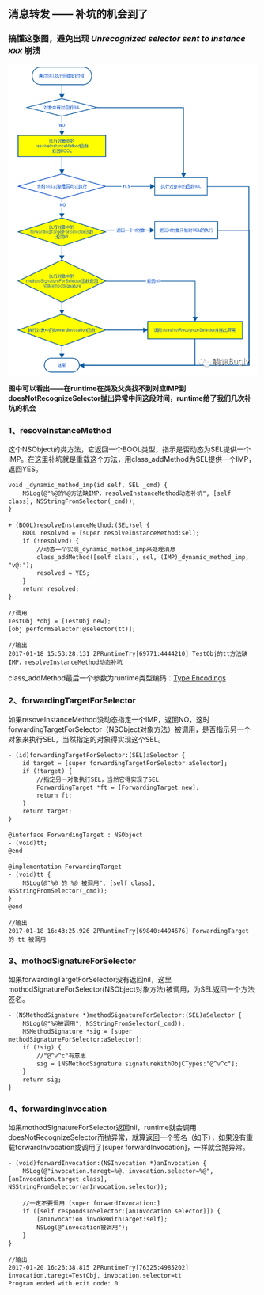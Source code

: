 ## 消息转发 —— 补坑的机会到了

### 搞懂这张图，避免出现 *Unrecognized selector sent to instance xxx* 崩溃

![](https://raw.githubusercontent.com/wenguang/startup/master/imgs/message-forwarding.png)

**图中可以看出——在runtime在类及父类找不到对应IMP到doesNotRecognizeSelector抛出异常中间这段时间，runtime给了我们几次补坑的机会**

### 1、resoveInstanceMethod
这个NSObject的类方法，它返回一个BOOL类型，指示是否动态为SEL提供一个IMP。在这里补坑就是重载这个方法，用class_addMethod为SEL提供一个IMP，返回YES。

	void _dynamic_method_imp(id self, SEL _cmd) {
	    NSLog(@"%@的%@方法缺IMP，resolveInstanceMethod动态补坑", [self class], NSStringFromSelector(_cmd));
	}
	
	+ (BOOL)resolveInstanceMethod:(SEL)sel {
	    BOOL resolved = [super resolveInstanceMethod:sel];
	    if (!resolved) {
	        //动态一个实现_dynamic_method_imp来处理消息
	        class_addMethod([self class], sel, (IMP)_dynamic_method_imp, "v@:");
	        resolved = YES;
	    }
	    return resolved;
	}
	
	//调用
	TestObj *obj = [TestObj new];
	[obj performSelector:@selector(tt)];
	
	//输出
	2017-01-18 15:53:28.131 ZPRuntimeTry[69771:4444210] TestObj的tt方法缺IMP，resolveInstanceMethod动态补坑
	
class_addMethod最后一个参数为runtime类型编码：[Type Encodings](https://developer.apple.com/library/content/documentation/Cocoa/Conceptual/ObjCRuntimeGuide/Articles/ocrtTypeEncodings.html#//apple_ref/doc/uid/TP40008048-CH100-SW1)

### 2、forwardingTargetForSelector
如果resoveInstanceMethod没动态指定一个IMP，返回NO，这时forwardingTargetForSelector（NSObject对象方法）被调用，是否指示另一个对象来执行SEL，当然指定的对象得实现这个SEL。

	- (id)forwardingTargetForSelector:(SEL)aSelector {
	    id target = [super forwardingTargetForSelector:aSelector];
	    if (!target) {
	        //指定另一对象执行SEL，当然它得实现了SEL
	        ForwardingTarget *ft = [ForwardingTarget new];
	        return ft;
	    }
	    return target;
	}
	
	@interface ForwardingTarget : NSObject
	- (void)tt;
	@end
	
	@implementation ForwardingTarget
	- (void)tt {
	    NSLog(@"%@ 的 %@ 被调用", [self class], NSStringFromSelector(_cmd));
	}
	@end
	
	//输出
	2017-01-18 16:43:25.926 ZPRuntimeTry[69840:4494676] ForwardingTarget 的 tt 被调用
	
### 3、mothodSignatureForSelector
如果forwardingTargetForSelector没有返回nil，这里mothodSignatureForSelector(NSObject对象方法)被调用，为SEL返回一个方法签名。

	- (NSMethodSignature *)methodSignatureForSelector:(SEL)aSelector {
	    NSLog(@"%@被调用", NSStringFromSelector(_cmd));
	    NSMethodSignature *sig = [super methodSignatureForSelector:aSelector];
	    if (!sig) {
	    	//"@^v^c"有意思
	        sig = [NSMethodSignature signatureWithObjCTypes:"@^v^c"];
	    }
	    return sig;
	}
	
### 4、forwardingInvocation
如果mothodSignatureForSelector返回nil，runtime就会调用doesNotRecognizeSelector而抛异常，就算返回一个签名（如下），如果没有重载forwardInvocation或调用了[super forwardInvocation]，一样就会抛异常。

	- (void)forwardInvocation:(NSInvocation *)anInvocation {
	    NSLog(@"invocation.taregt=%@, invocation.selector=%@", [anInvocation.target class], NSStringFromSelector(anInvocation.selector));
	    
	    //一定不要调用 [super forwardInvocation:]
	    if ([self respondsToSelector:[anInvocation selector]]) {
	        [anInvocation invokeWithTarget:self];
	        NSLog(@"invocation被调用");
	    }
	}
	
	//输出
	2017-01-20 16:26:38.815 ZPRuntimeTry[76325:4985202] invocation.taregt=TestObj, invocation.selector=tt
	Program ended with exit code: 0